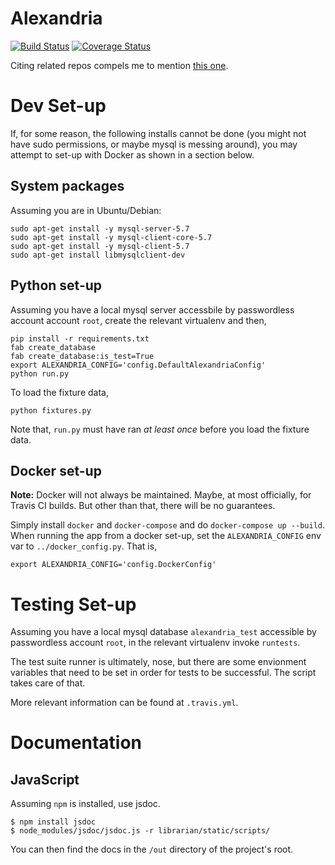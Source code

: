 # Alexandria

[![Build Status](https://travis-ci.org/skytreader/alexandria.svg?branch=master)](https://travis-ci.org/skytreader/alexandria)
[![Coverage Status](https://coveralls.io/repos/skytreader/alexandria/badge.svg?branch=master&service=github)](https://coveralls.io/github/skytreader/alexandria?branch=master)

Citing related repos compels me to mention [this one](https://github.com/skytreader/Librarian).

# Dev Set-up

If, for some reason, the following installs cannot be done (you might not have
sudo permissions, or maybe mysql is messing around), you may attempt to set-up
with Docker as shown in a section below.

## System packages

Assuming you are in Ubuntu/Debian:

    sudo apt-get install -y mysql-server-5.7
    sudo apt-get install -y mysql-client-core-5.7
    sudo apt-get install -y mysql-client-5.7
    sudo apt-get install libmysqlclient-dev

## Python set-up

Assuming you have a local mysql server accessbile by passwordless account
account `root`, create the relevant virtualenv and then,

    pip install -r requirements.txt
    fab create_database
    fab create_database:is_test=True
    export ALEXANDRIA_CONFIG='config.DefaultAlexandriaConfig'
    python run.py

To load the fixture data,

    python fixtures.py

Note that, `run.py` must have ran _at least once_ before you load the fixture data.

## Docker set-up

**Note:** Docker will not always be maintained. Maybe, at most officially, for
Travis CI builds. But other than that, there will be no guarantees.

Simply install `docker` and `docker-compose` and do `docker-compose up --build`.
When running the app from a docker set-up, set the `ALEXANDRIA_CONFIG` env var
to `../docker_config.py`. That is,

    export ALEXANDRIA_CONFIG='config.DockerConfig'

# Testing Set-up

Assuming you have a local mysql database `alexandria_test` accessible by
passwordless account `root`, in the relevant virtualenv invoke `runtests`.

The test suite runner is ultimately, nose, but there are some envionment
variables that need to be set in order for tests to be successful. The script
takes care of that.

More relevant information can be found at `.travis.yml`.

# Documentation

## JavaScript

Assuming `npm` is installed, use jsdoc.

    $ npm install jsdoc
    $ node_modules/jsdoc/jsdoc.js -r librarian/static/scripts/

You can then find the docs in the `/out` directory of the project's root.
